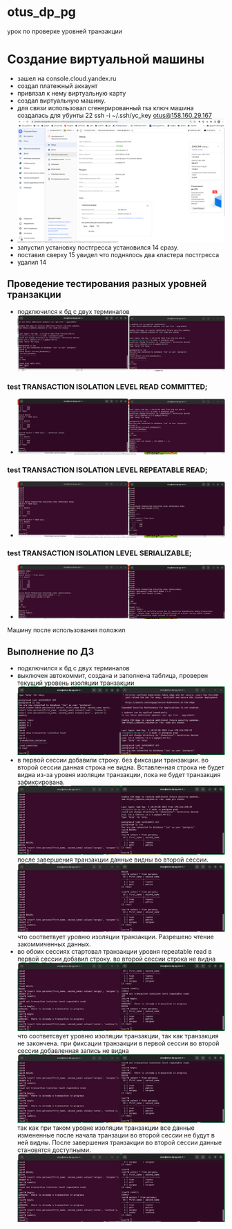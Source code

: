 # otus_dp_pg
урок по проверке уровней транзакции

# Создание виртуальной машины
- зашел на console.cloud.yandex.ru
- создал платежный аккаунт
- привязал к нему  виртуальную карту
- создал виртуальную машину. 
- для связи использовал сгенерированный rsa ключ
машина создалась для убунты 22
  ssh -i ~/.ssh/yc_key otus@158.160.29.167
- ![тест1 ](picture/p0.png)
- запустил установку постгресса 
установился 14 сразу.
- поставил сверху 15 
увидел что поднялось два кластера постгресса
- удалил 14 

## Проведение тестирования разных уровней транзакции

- подключился к бд с двух терминалов
  ![удалил таблицу после первых тестов](picture/p1.png)
### test TRANSACTION ISOLATION LEVEL READ COMMITTED;
- ![тест1 ](picture/p2.png)
### test TRANSACTION ISOLATION LEVEL REPEATABLE READ;
- ![тест1 ](picture/p3.png)
### test TRANSACTION ISOLATION LEVEL SERIALIZABLE;
- ![тест1 ](picture/p4.png)


Машину после использования положил

## Выполнение по ДЗ
- подключился к бд с двух терминалов
- выключен автокоммит, создана и заполнена таблица, проверен текущий уровень изоляции транзакции
  ![](picture/p6.png)
- в первой сессии добавили строку. без фиксации транзакции.
  во второй сессии данная строка не видна. Вставленная строка не будет видна из-за уровня изоляции транзакции, пока не будет транзакция зафиксирована.
  ![](picture/p7.png)
  после завершения транзакции данные видны во второй сессии.
  ![](picture/p8.png) 
  что соответвует уровню изоляции транзакции. Разрешено чтение закоммиченных данных.
- во обоих  сессиях стартовал транзакции уровня repeatable read
  в первой сессии добавил строку.
  во второй сессии строка не видна
  ![](picture/p9.png)
  что соответсвует уровню изоляции транзакции, так как транзакция не закончена.
  при фиксации транзакции в первой сессии во второй сессии добавленная запись не видна
  ![](picture/p10.png)
  так как при таком уровне изоляции транзакции все данные измененные после начала транзации во второй сессии не будут в ней видны.
  После завершения транзакции во второй сессии данные становятся доступными.
 ![](picture/p11.png)
